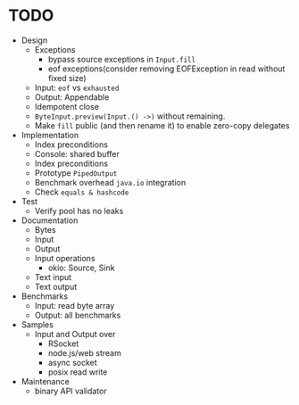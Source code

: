  # TODO
- Design
    - Exceptions
        - bypass source exceptions in `Input.fill`
        - eof exceptions(consider removing EOFException in read without fixed size)
    - Input: `eof` vs `exhausted`
    - Output: Appendable
    - Idempotent close
    - `ByteInput.preview(Input.() ->)` without remaining.
    - Make `fill` public (and then rename it) to enable zero-copy delegates
- Implementation
    - Index preconditions
    - Console: shared buffer
    - Index preconditions
    - Prototype `PipedOutput`
    - Benchmark overhead `java.io` integration
    - Check `equals & hashcode`
- Test
    - Verify pool has no leaks
- Documentation
    - Bytes
    - Input
    - Output
    - Input operations
       - okio: Source, Sink
    - Text input
    - Text output
- Benchmarks
    - Input: read byte array
    - Output: all benchmarks
- Samples
    - Input and Output over 
        - RSocket
        - node.js/web stream
        - async socket
        - posix read write
- Maintenance
    - binary API validator

